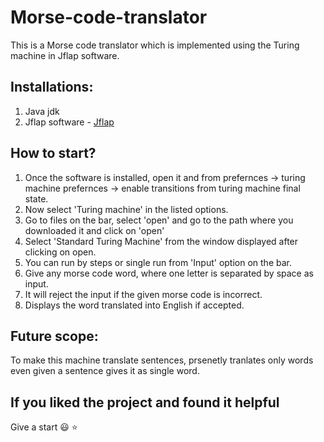 # Morse-code-translator
This is a Morse code translator which is implemented using the Turing machine in Jflap software.

## Installations:
1. Java jdk
2. Jflap software - [Jflap](http://www.jflap.org/)

## How to start?
1. Once the software is installed, open it and from prefernces -> turing machine prefernces -> enable transitions from turing machine final state.
2. Now select 'Turing machine' in the listed options.
3. Go to files on the bar, select 'open' and go to the path where you downloaded it and click on 'open'
4. Select 'Standard Turing Machine' from the window displayed after clicking on open.
5. You can run by steps or single run from 'Input' option on the bar.
6. Give any morse code word, where one letter is separated by space as input.
7. It will reject the input if the given morse code is incorrect.
8. Displays the word translated into English if accepted.

## Future scope:
To make this machine translate sentences, prsenetly tranlates only words even given a sentence gives it as single word.

## If you liked the project and found it helpful
Give a start :smiley: :star:

